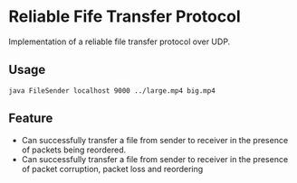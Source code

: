# Reliable Fife Transfer Protocol

Implementation of a reliable file transfer protocol over UDP.

## Usage
`java FileSender localhost 9000 ../large.mp4 big.mp4`


## Feature
- Can successfully transfer a file from sender to receiver in the presence of packets being reordered.
- Can successfully transfer a file from sender to receiver in the presence of packet corruption, packet loss and reordering